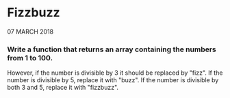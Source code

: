 # Fizzbuzz
07 MARCH 2018
### Write a function that returns an array containing the numbers from 1 to 100.

However, if the number is divisible by 3 it should be replaced by "fizz".
If the number is divisible by 5, replace it with "buzz".
If the number is divisible by both 3 and 5, replace it with "fizzbuzz".
